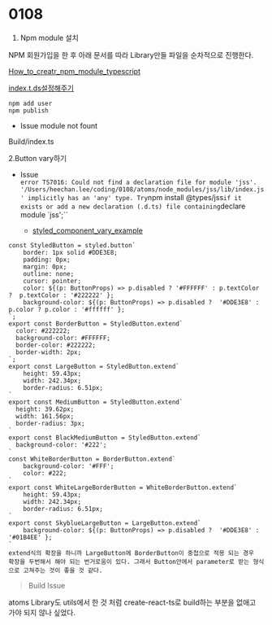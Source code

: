 # 0108

1. Npm module 설치

NPM 회원가입을 한 후 아래 문서를 따라 Library만들 파일을 순차적으로 진행한다.

[How_to_creatr_npm_module_typescript](https://codeburst.io/https-chidume-nnamdi-com-npm-module-in-typescript-12b3b22f0724)

[index.t.ds설정해주기](https://www.typescriptlang.org/docs/handbook/declaration-files/publishing.html)

```node
npm add user
npm publish
```

* Issue module not fount

Build/index.ts

2.Button vary하기

* Issue <br>
` error TS7016: Could not find a declaration file for module 'jss'. '/Users/heechan.lee/coding/0108/atoms/node_modules/jss/lib/index.js' implicitly has an 'any' type.
  Try `npm install @types/jss` if it exists or add a new declaration (.d.ts) file containing `declare module `jss';``

  * [styled_component_vary_example](https://github.com/styled-components/styled-components/issues/439)

```styled-components
const StyledButton = styled.button`
  	border: 1px solid #DDE3E8;
  	padding: 0px;
  	margin: 0px;
  	outline: none;
  	cursor: pointer;
  	color: ${(p: ButtonProps) => p.disabled ? '#FFFFFF' : p.textColor ?  p.textColor : '#222222' };
    background-color: ${(p: ButtonProps) => p.disabled ?  '#DDE3E8' : p.color ? p.color : '#ffffff' };
`;
export const BorderButton = StyledButton.extend`
  color: #222222;
  background-color: #FFFFFF;
  border-color: #222222;
  border-width: 2px;
`;
export const LargeButton = StyledButton.extend`
  	height: 59.43px;
    width: 242.34px;	
    border-radius: 6.51px;	
`
export const MediumButton = StyledButton.extend`
  height: 39.62px;	
  width: 161.56px;	
  border-radius: 3px;	
`
export const BlackMediumButton = StyledButton.extend`
  background-color: '#222';
`
const WhiteBorderButton = BorderButton.extend`
    background-color: '#FFF';
    color: #222;
`
export const WhiteLargeBorderButton = WhiteBorderButton.extend`
    height: 59.43px;
    width: 242.34px;
    border-radius: 6.51px;
`
export const SkyblueLargeButton = LargeButton.extend`
    background-color: ${(p: ButtonProps) => p.disabled ?  '#DDE3E8' : '#01B4EE' };
`
extend식의 확장을 하니까 LargeButton에 BorderButton이 중첩으로 적용 되는 경우
확장을 두번해서 해야 되는 번거로움이 있다. 그래서 Button안에서 parameter로 받는 형식으로 고쳐주는 것이 좋을 것 같다.
```

 > Build Issue
 
 atoms Library도 utils에서 한 것 처럼
 create-react-ts로 build하는 부분을 없애고 가야 되지 않나 싶었다.